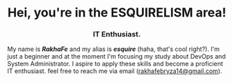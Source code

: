 <h1 align="center">Hei, you're in the ESQUIRELISM area!</h1>
<h3 align="center">IT Enthusiast.</h3>

My name is ***RakhaFe*** and my alias is ***esquire*** (haha, that's cool right?). I'm just a beginner and at the moment I'm focusing my study about DevOps and System Administrator. I aspire to apply these skills and become a proficient IT enthusiast.
feel free to reach me via email (rakhafebryza14@gmail.com).

<!---
RakhaFe21/RakhaFe21 is a ✨ special ✨ repository because its `README.md` (this file) appears on your GitHub profile.
You can click the Preview link to take a look at your changes.
--->
